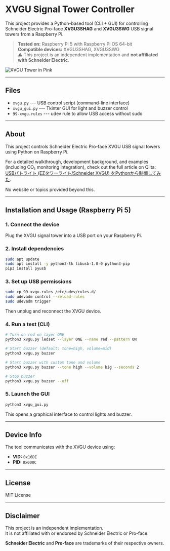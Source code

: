 # XVGU Signal Tower Controller

This project provides a Python-based tool (CLI + GUI) for controlling
Schneider Electric Pro-face **XVGU3SHAG** and **XVGU3SWG** USB signal
towers from a Raspberry Pi.

> **Tested on:** Raspberry Pi 5 with Raspberry Pi OS 64-bit\
> **Compatible devices:** XVGU3SHAG, XVGU3SWG\
> ⚠️ This project is an independent implementation and **not affiliated
> with Schneider Electric**.

![XVGU Tower in Pink](path-to-your-uploaded-image.jpg)

------------------------------------------------------------------------

## Files

-   `xvgu.py` --- USB control script (command-line interface)
-   `xvgu_gui.py` --- Tkinter GUI for light and buzzer control
-   `99-xvgu.rules` --- udev rule to allow USB access without sudo

------------------------------------------------------------------------

## About

This project controls Schneider Electric Pro-face XVGU USB signal towers using Python on Raspberry Pi.

For a detailed walkthrough, development background, and examples (including CO₂ monitoring integration), 
check out the full article on Qiita: [USBパトライト (EZタワーライト/Schneider XVGU) をPythonから制御してみた](https://qiita.com/zeninputfail/items/863bebec9e354a6eb484).

No website or topics provided beyond this.

------------------------------------------------------------------------

## Installation and Usage (Raspberry Pi 5)

### 1. Connect the device

Plug the XVGU signal tower into a USB port on your Raspberry Pi.

### 2. Install dependencies

```bash
sudo apt update
sudo apt install -y python3-tk libusb-1.0-0 python3-pip
pip3 install pyusb
```

### 3. Set up USB permissions

```bash
sudo cp 99-xvgu.rules /etc/udev/rules.d/
sudo udevadm control --reload-rules
sudo udevadm trigger
```

Then unplug and reconnect the XVGU device.

### 4. Run a test (CLI)

```bash
# Turn on red on layer ONE
python3 xvgu.py ledset --layer ONE --name red --pattern ON

# Start buzzer (default: tone=high, volume=mid)
python3 xvgu.py buzzer

# Start buzzer with custom tone and volume
python3 xvgu.py buzzer --tone high --volume big --seconds 2

# Stop buzzer
python3 xvgu.py buzzer --off
```

### 5. Launch the GUI

```bash
python3 xvgu_gui.py
```

This opens a graphical interface to control lights and buzzer.

------------------------------------------------------------------------

## Device Info

The tool communicates with the XVGU device using: 
- **VID:** `0x16DE`
- **PID:** `0x000C`

------------------------------------------------------------------------

## License

MIT License

------------------------------------------------------------------------

## Disclaimer

This project is an independent implementation.  
It is not affiliated with or endorsed by Schneider Electric or Pro-face.

**Schneider Electric** and **Pro-face** are trademarks of their respective owners.

